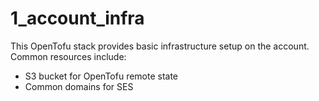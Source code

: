 # 1_account_infra

This OpenTofu stack provides basic infrastructure setup on the account. Common resources include:

- S3 bucket for OpenTofu remote state
- Common domains for SES
